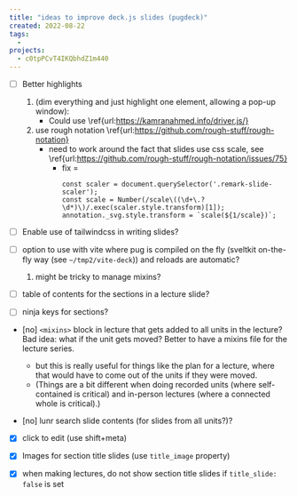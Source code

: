 ```yaml
---
title: "ideas to improve deck.js slides (pugdeck)"
created: 2022-08-22
tags:
  -
projects:
  - c0tpPCvT4IKQbhdZ1m440
---
```





* [ ] Better highlights 
  1. (dim everything and just highlight one element, allowing a pop-up window):
     * Could use \ref{url:https://kamranahmed.info/driver.js/}
  1. use rough notation \ref{url:https://github.com/rough-stuff/rough-notation}
     * need to work around the fact that slides use css scale, see \ref{url:https://github.com/rough-stuff/rough-notation/issues/75}
       * fix =
         ```
         const scaler = document.querySelector('.remark-slide-scaler');
         const scale = Number(/scale\((\d+\.?\d*)\)/.exec(scaler.style.transform)[1]);
         annotation._svg.style.transform = `scale(${1/scale})`;
         ```

* [ ] Enable use of tailwindcss in writing slides?

* [ ] option to use with vite where pug is compiled on the fly (sveltkit on-the-fly way (see `~/tmp2/vite-deck`)) and reloads are automatic?
  1. might be tricky to manage mixins?

* [ ] table of contents for the sections in a lecture slide?

* [ ] ninja keys for sections?

* [no] `<mixins>` block in lecture that gets added to all units in the lecture?  Bad idea: what if the unit gets moved? Better to have a mixins file for the lecture series.
  * but this is really useful for things like the plan for a lecture, where that would have to come
    out of the units if they were moved.
  * (Things are a bit different when doing recorded units (where self-contained is critical)
    and in-person lectures (where a connected whole is critical).)


* [no] lunr search slide contents (for slides from all units?)?

* [x] click to edit (use shift+meta)

* [x] Images for section title slides (use `title_image` property)

* [x] when making lectures, do not show section title slides if `title_slide: false` is set


